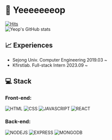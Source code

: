 # 👻 Yeeeeeeeop
[![Hits](https://hits.seeyoufarm.com/api/count/incr/badge.svg?url=https%3A%2F%2Fgithub.com%2Fyeeeeeeeop%2F&count_bg=%237DBECD&title_bg=%232F6D82&icon=&icon_color=%23E7E7E7&title=hits&edge_flat=false)](https://hits.seeyoufarm.com)
<br />
![Yeop's GitHub stats](https://github-readme-stats.vercel.app/api?username=yeeeeeeeop&theme=github_dark&hide=stars,contribs)

## 📈 Experiences
- Sejong Univ. Computer Engineering 2019.03 ~
- Kfirstlab. Full-stack Intern 2023.09 ~


## 💻 Stack
<!-- 
![로고명](https://img.shields.io/badge/로고명-배경색.svg?&style=for-the-badge&logo=로고명&logoColor=로고컬러)
-->
### Front-end:
![HTML](https://img.shields.io/badge/HTML-E34F26.svg?&style=for-the-badge&logo=html5&logoColor=white)
![CSS](https://img.shields.io/badge/CSS-1572B6.svg?&style=for-the-badge&logo=css3&logoColor=white)
![JAVASCRIPT](https://img.shields.io/badge/JAVASCRIPT-F7DF1E.svg?&style=for-the-badge&logo=javascript&logoColor=white)
![REACT](https://img.shields.io/badge/REACT-61DAFB.svg?&style=for-the-badge&logo=react&logoColor=white)

### Back-end:
![NODEJS](https://img.shields.io/badge/NODEJS-339933.svg?&style=for-the-badge&logo=nodedotjs&logoColor=white)
![EXPRESS](https://img.shields.io/badge/EXPRESS-000000.svg?&style=for-the-badge&logo=express&logoColor=white)
![MONGODB](https://img.shields.io/badge/MONGODB-47A248.svg?&style=for-the-badge&logo=mongodb&logoColor=white)

